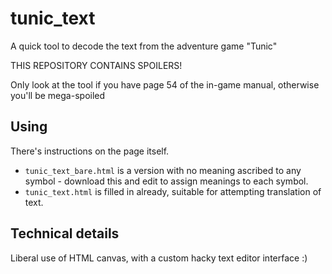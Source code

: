 # tunic_text
A quick tool to decode the text from the adventure game "Tunic"

THIS REPOSITORY CONTAINS SPOILERS!

Only look at the tool if you have page 54 of the in-game manual, otherwise you'll be mega-spoiled

## Using
There's instructions on the page itself.

- `tunic_text_bare.html` is a version with no meaning ascribed to any symbol - download this and edit to assign meanings to each symbol.
- `tunic_text.html` is filled in already, suitable for attempting translation of text.

## Technical details
Liberal use of HTML canvas, with a custom hacky text editor interface :)
